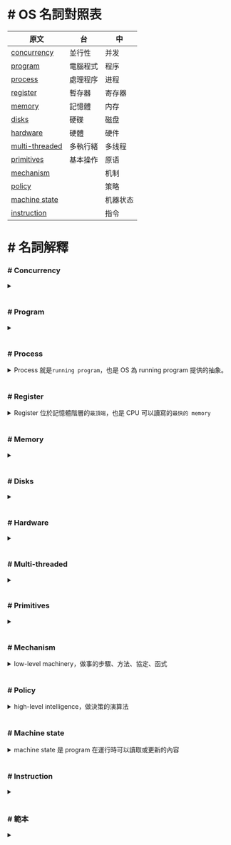 # # OS 名詞對照表

| 原文                              | 台       | 中       |
| --------------------------------- | -------- | -------- |
| [concurrency](#concurrency)       | 並行性   | 并发     |
| [program](#program)               | 電腦程式 | 程序     |
| [process](#process)               | 處理程序 | 进程     |
| [register](#register)             | 暫存器   | 寄存器   |
| [memory](#memory)                 | 記憶體   | 内存     |
| [disks](#disks)                   | 硬碟     | 磁盘     |
| [hardware](#hardware)             | 硬體     | 硬件     |
| [multi-threaded](#multi-threaded) | 多執行緒 | 多线程   |
| [primitives](#primitives)         | 基本操作 | 原语     |
| [mechanism](#mechanism)           |          | 机制     |
| [policy](#policy)                 |          | 策略     |
| [machine state](#machine-state)   |          | 机器状态 |
| [instruction](#instruction)       |          | 指令     |

# # 名詞解釋

### # Concurrency

<details close>
<summary></summary>

</details>
<br>

### # Program

<details close>
<summary></summary>

</details>
<br>

### # Process

<details close>
<summary>Process 就是<code>running program</code>，也是 OS 為 running program 提供的抽象。</summary>

</details>
<br>

### # Register

<details close>
<summary>Register 位於記憶體階層的<code>最頂端</code>，也是 CPU 可以讀寫的<code>最快的 memory</code></summary>

![](https://i.imgur.com/ADCCuaF.png)

</details>
<br>

### # Memory

<details close>
<summary></summary>

</details>
<br>

### # Disks

<details close>
<summary></summary>

</details>
<br>

### # Hardware

<details close>
<summary></summary>

</details>
<br>

### # Multi-threaded

<details close>
<summary></summary>

</details>
<br>

### # Primitives

<details close>
<summary></summary>

</details>
<br>

### # Mechanism

<details close>
<summary>low-level machinery，做事的步驟、方法、協定、函式</summary>

- 系統針對`HOW`問題提供答案
- EX.`context switch`使 OS 能切換讓不同 program 在 CPU 上執行，達到 `time sharing`

</details>
<br>

### # Policy

<details close>
<summary>high-level intelligence，做決策的演算法</summary>

- 系統針對`WHICH`問題提供答案
- EX.`scheduling policy`決定讓哪個 program 在 OS 上執行

</details>
<br>

### # Machine state

<details close>
<summary>machine state 是 program 在運行時可以讀取或更新的內容</summary>

- 可讀寫的 memory (`address space`)，EX. 存放指令、數據等
- 可讀寫的 register
  - 特殊的 register 如：
    - Program Counter(PC) ( 或稱 Instruction Pointer(IP))：指向當前正在執行的 Instruction
    - Stack Pointer & Frame Pointer：管理函數參數 stack、局部變量、返回地址
- 可讀寫的 persistent storage device
  - 當前打開的 file

</details>
<br>

### # Instruction

<details close>
<summary></summary>

</details>
<br>

### # 範本

<details close>
<summary></summary>

</details>
<br>
